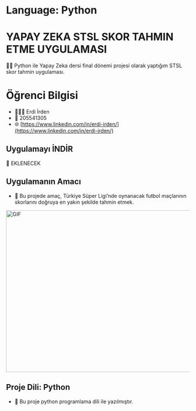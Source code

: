 # Language: Python
# YAPAY ZEKA STSL SKOR TAHMIN ETME UYGULAMASI
👨‍💻 Python ile Yapay Zeka dersi final dönemi projesi olarak yaptığım STSL skor tahmin uygulaması.

# Öğrenci Bilgisi
- 👨🏻‍💼 Erdi İrden
- 🔢 205541305
- 🌐 [https://www.linkedin.com/in/erdi-irden/](https://www.linkedin.com/in/erdi-irden/)

## Uygulamayı İNDİR
🧩 EKLENECEK

## Uygulamanın Amacı
- 🤔 Bu projede amaç, Türkiye Süper Ligi’nde oynanacak futbol maçlarının skorlarını doğruya en yakın şekilde tahmin etmek.

<img align="center" alt="GIF" src="https://i.hizliresim.com/1mqrwnw.png" width="637" height="442" />

## Proje Dili: Python
- 📝 Bu proje python programlama dili ile yazılmıştır.
